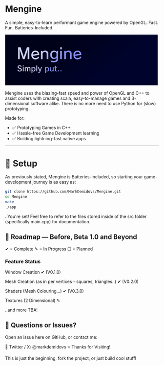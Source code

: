 # Mengine
A simple, easy-to-learn performant game engine powered by OpenGL.
Fast. Fun. Batteries-Included.

<img src="banner.png" width="500px">

Mengine uses the blazing-fast speed and power of OpenGL and C++ to assist coders with creating scala, easy-to-manage games and 3-dimensional software alike.
There is no more need to use Python for (slow) prototyping.

Made for:
<ul>
<li>✅ Prototyping Games in C++</li>
<li>✅ Hassle-free Game Development learning</li>
<li>✅ Building lightning-fast native apps</li>
</ul>
<hr>

# 🔧 Setup
As previously stated, Mengine is Batteries-included, so starting your game-development journey is as easy as:

```bash
git clone https://github.com/MarkDemidovs/Mengine.git
cd Mengine
make
./app
```

..You're set!
Feel free to refer to the files stored inside of the src folder (specifically main.cpp) for documentation.

## 🚧 Roadmap — Before, Beta 1.0 and Beyond

✔ = Complete   ✎ = In Progress   ☐ = Planned

### Feature	Status 

Window Creation	✔ (V0.1.0)

Mesh Creation (as in per vertices - squares, triangles..)	✔ (V0.2.0)

Shaders (Mesh Colouring...)	✔ (V0.3.0)

Textures (2 Dimensional) ✎

..and more TBA!


## 💬 Questions or Issues?

Open an issue here on GitHub, or contact me:

📨 Twitter / X: @markdemidovs
⭐️ Thanks for Visiting!

This is just the beginning, fork the project, or just build cool stuff!